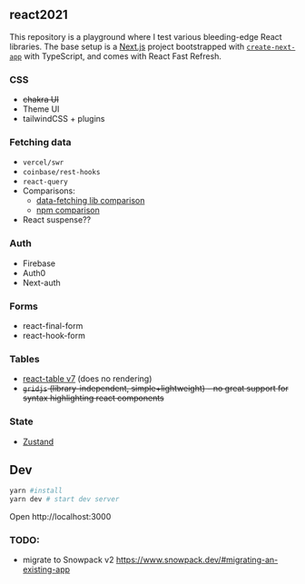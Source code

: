 ## react2021

This repository is a playground where I test various bleeding-edge React libraries. The base setup is a [Next.js](https://nextjs.org/) project bootstrapped with [`create-next-app`](https://github.com/zeit/next.js/tree/canary/packages/create-next-app) with TypeScript, and comes with React Fast Refresh.

### CSS

- ~~chakra UI~~
- Theme UI
- tailwindCSS + plugins

### Fetching data

- `vercel/swr`
- `coinbase/rest-hooks`
- `react-query`
- Comparisons:
  - [data-fetching lib comparison](https://dev.to/justinramel/react-data-fetching-20ij)
  - [npm comparison](https://npmcompare.com/compare/react-query,rest-hooks,swr)
- React suspense??

### Auth

- Firebase
- Auth0
- Next-auth

### Forms

- react-final-form
- react-hook-form

### Tables

- [react-table v7](https://github.com/tannerlinsley/react-table/releases/tag/v7.0.0) (does no rendering)
- ~~`gridjs` (library-independent, simple+lightweight) - no great support for syntax highlighting react components~~

### State
- [Zustand](https://github.com/react-spring/zustand)

## Dev

```bash
yarn #install
yarn dev # start dev server
```

Open http://localhost:3000

### TODO:

- migrate to Snowpack v2 https://www.snowpack.dev/#migrating-an-existing-app

